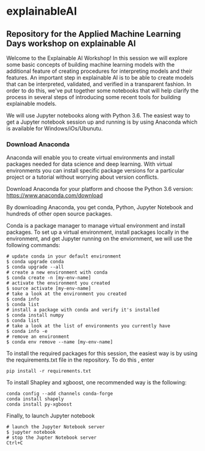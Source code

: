 # explainableAI
## Repository for the Applied Machine Learning Days workshop on explainable AI

Welcome to the Explainable AI Workshop! In this session we will explore some basic concepts of building machine learning models with the additional feature of creating procedures for interpreting models and their features. An important step in explainable AI is to be able to create models that can be interpreted, validated, and verified in a transparent fashion. In order to do this, we've put together some notebooks that will help clarify the process in several steps of introducing some recent tools for building explainable models. 

We will use Jupyter notebooks along with Python 3.6. The easiest way to get a Jupyter notebook session up and running is by using Anaconda which is available for Windows/iOs/Ubunutu. 

### Download Anaconda
Anaconda will enable you to create virtual environments and install packages needed for data science and deep learning. With virtual environments you can install specific package versions for a particular project or a tutorial without worrying about version conflicts.

Download Anaconda for your platform and choose the Python 3.6 version: https://www.anaconda.com/download

By downloading Anaconda, you get conda, Python, Jupyter Notebook and hundreds of other open source packages.

Conda is a package manager to manage virtual environment and install packages. To set up a virtual environment, install packages locally in the environment, and get Jupyter running on the enviornment, we will use the following commands:

```
# update conda in your default environment 
$ conda upgrade conda
$ conda upgrade --all
# create a new environment with conda
$ conda create -n [my-env-name]
# activate the environment you created
$ source activate [my-env-name]
# take a look at the environment you created
$ conda info
$ conda list
# install a package with conda and verify it's installed
$ conda install numpy
$ conda list
# take a look at the list of environments you currently have
$ conda info -e
# remove an environment
$ conda env remove --name [my-env-name]
```
To install the required packages for this session, the easiest way is by using the requirements.txt file in the repository. To do this , enter
```
pip install -r requirements.txt
```
To install Shapley and xgboost, one recommended way is the following:
```
conda config --add channels conda-forge
conda install shapely
conda install py-xgboost
```


Finally, to launch Jupyter notebook
```
# launch the Jupyter Notebook server
$ jupyter notebook
# stop the Jupter Notebook server
Ctrl+C 
```



